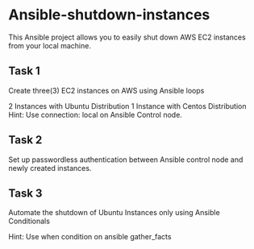 # Ansible-shutdown-instances
This Ansible project allows you to easily shut down AWS EC2 instances from your local machine.
## Task 1
Create three(3) EC2 instances on AWS using Ansible loops

2 Instances with Ubuntu Distribution
1 Instance with Centos Distribution
Hint: Use connection: local on Ansible Control node.

## Task 2
Set up passwordless authentication between Ansible control node and newly created instances.


## Task 3
Automate the shutdown of Ubuntu Instances only using Ansible Conditionals

Hint: Use when condition on ansible gather_facts
